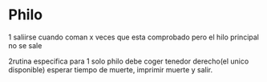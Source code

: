 # Philo

1 saliirse cuando coman x veces que esta comprobado pero el hilo principal no se sale

2rutina especifica para 1 solo philo
debe coger tenedor derecho(el unico disponible) esperar tiempo de muerte, imprimir muerte y salir.